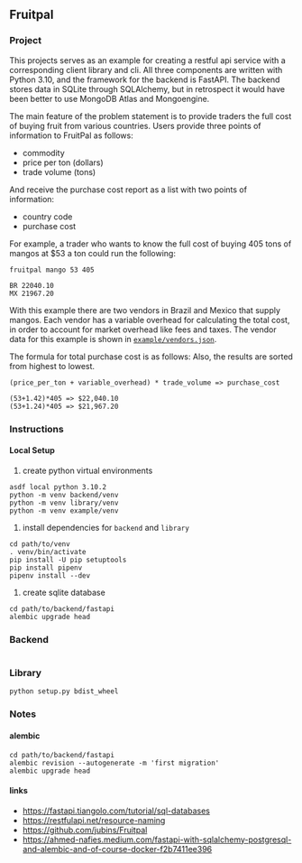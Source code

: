## Fruitpal

### Project
This projects serves as an example for creating a restful api service with a corresponding client library and cli.
All three components are written with Python 3.10, and the framework for the backend is FastAPI. The backend stores
data in SQLite through SQLAlchemy, but in retrospect it would have been better to use MongoDB Atlas and Mongoengine.

The main feature of the problem statement is to provide traders the full cost of buying fruit from various countries.
Users provide three points of information to FruitPal as follows:
- commodity
- price per ton (dollars)
- trade volume (tons)

And receive the purchase cost report as a list with two points of information:
- country code
- purchase cost

For example, a trader who wants to know the full cost of buying 405 tons of mangos at $53 a ton could run the following:
```shell
fruitpal mango 53 405
```
```text
BR 22040.10
MX 21967.20
```

With this example there are two vendors in Brazil and Mexico that supply mangos. Each vendor has a variable overhead
for calculating the total cost, in order to account for market overhead like fees and taxes. The vendor data for this
example is shown in [`example/vendors.json`](example/vendors.json).

The formula for total purchase cost is as follows: Also, the results are sorted from highest to lowest.
```text
(price_per_ton + variable_overhead) * trade_volume => purchase_cost
```
```text
(53+1.42)*405 => $22,040.10
(53+1.24)*405 => $21,967.20
```

### Instructions  

#### Local Setup
1. create python virtual environments
```shell
asdf local python 3.10.2
python -m venv backend/venv
python -m venv library/venv
python -m venv example/venv
```

1. install dependencies for `backend` and `library`
```shell
cd path/to/venv
. venv/bin/activate
pip install -U pip setuptools
pip install pipenv
pipenv install --dev
```

1. create sqlite database
```shell
cd path/to/backend/fastapi
alembic upgrade head
```




### Backend
```shell
```

### Library

```shell
python setup.py bdist_wheel
```

### Notes

#### alembic
```shell
cd path/to/backend/fastapi
alembic revision --autogenerate -m 'first migration'
alembic upgrade head
```

#### links
- https://fastapi.tiangolo.com/tutorial/sql-databases
- https://restfulapi.net/resource-naming
- https://github.com/jubins/Fruitpal
- https://ahmed-nafies.medium.com/fastapi-with-sqlalchemy-postgresql-and-alembic-and-of-course-docker-f2b7411ee396
